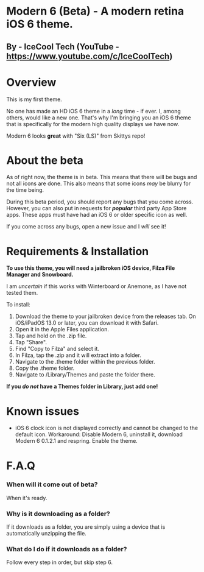 # Modern 6 (Beta) - A modern retina iOS 6 theme.

## By - IceCool Tech (YouTube - https://www.youtube.com/c/IceCoolTech)


# Overview

This is my first theme.

No one has made an HD iOS 6 theme in a *long* time - if ever. I, among others, would like a new one. That's why I'm bringing you an iOS 6 theme that is specifically for the modern high quality displays we have now. 

Modern 6 looks **great** with "Six (LS)" from Skittys repo!

# About the beta

As of right now, the theme is in beta. This means that there will be bugs and not all icons are done. This also means that some icons *may* be blurry for the time being. 

During this beta period, you should report any bugs that you come across. However, you can also put in requests for ***popular*** third party App Store apps. These apps must have had an iOS 6 or older specific icon as well.

If you come across any bugs, open a new issue and I *will* see it!

# Requirements & Installation 

**To use this theme, you will need a jailbroken iOS device, Filza File Manager and Snowboard.**

I am *uncertain* if this works with Winterboard or Anemone, as I have not tested them.

To install: 

1) Download the theme to your jailbroken device from the releases tab. On iOS/iPadOS 13.0 or later, you can download it with Safari.
2) Open it in the Apple Files application. 
3) Tap and hold on the .zip file.
4) Tap "Share".
5) Find "Copy to Filza" and select it. 
6) In Filza, tap the .zip and it will extract into a folder.
7) Navigate to the .theme folder within the previous folder. 
8) Copy the .theme folder.
9) Navigate to /Library/Themes and paste the folder there. 

**If you *do not* have a Themes folder in Library, just add one!**

# Known issues

- iOS 6 clock icon is not displayed correctly and cannot be changed to the default icon. 
Workaround: Disable Modern 6, uninstall it, download Modern 6 0.1.2.1 and respring. Enable the theme.

# F.A.Q

### When will it come out of beta?

When it's ready.

### Why is it downloading as a folder?

If it downloads as a folder, you are simply using a device that is automatically unzipping the file.

### What do I do if it downloads as a folder?

Follow every step in order, but skip step 6.
 


